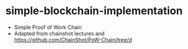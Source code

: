 # simple-blockchain-implementation
- Simple Proof of Work Chain
- Adapted from chainshot lectures and https://github.com/ChainShot/PoW-Chain/tree/d